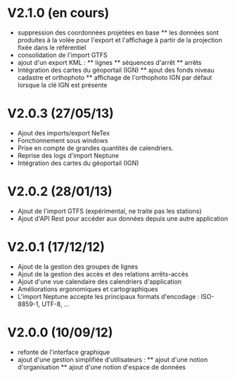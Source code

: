 # V2.1.0 (en cours)

* suppression des coordonnées projetées en base
** les données sont produites à la volée pour l'export et l'affichage à partir de la projection fixée dans le référentiel
* consolidation de l'import GTFS
* ajout d'un export KML :
** lignes
** séquences d'arrêt
** arrêts
* Intégration des cartes du géoportail (IGN)
** ajout des fonds niveau cadastre et orthophoto
** affichage de l'orthophoto IGN par défaut lorsque la clé IGN est présente

# V2.0.3 (27/05/13)

* Ajout des imports/export NeTex
* Fonctionnement sous windows
* Prise en compte de grandes quantités de calendriers.
* Reprise des logs d'import Neptune
* Intégration des cartes du géoportail (IGN)

# V2.0.2 (28/01/13)

* Ajout de l'import GTFS (expérimental, ne traite pas les stations)
* Ajout d'API Rest pour accéder aux données depuis une autre application

# V2.0.1 (17/12/12)

* Ajout de la gestion des groupes de lignes
* Ajout de la gestion des accès et des relations arrêts-accès
* Ajout d'une vue calendaire des calendriers d'application
* Améliorations ergonomiques et cartographiques
* L'import Neptune accepte les principaux formats d'encodage : ISO-8859-1, UTF-8, ...

# V2.0.0 (10/09/12)

* refonte de l'interface graphique
* ajout d'une gestion simplifiée d'utilisateurs :
** ajout d'une notion d'organisation
** ajout d'une notion d'espace de données
